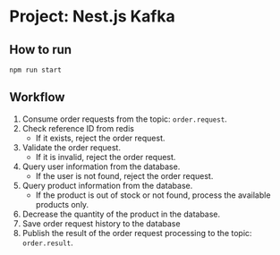 # Project: Nest.js Kafka

## How to run
```
npm run start
```

## Workflow
1. Consume order requests from the topic: `order.request`.
2. Check reference ID from redis
   - If it exists, reject the order request.
3. Validate the order request.
   - If it is invalid, reject the order request.
4. Query user information from the database.
   - If the user is not found, reject the order request.
5. Query product information from the database.
   - If the product is out of stock or not found, process the available products only.
6. Decrease the quantity of the product in the database.
7. Save order request history to the database
8. Publish the result of the order request processing to the topic: `order.result`.